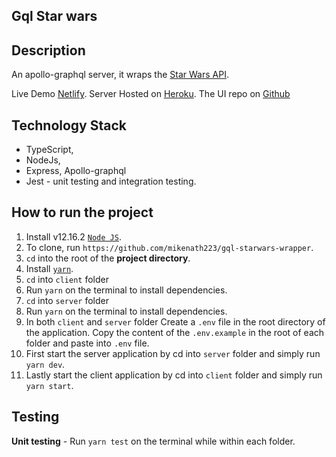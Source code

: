 ## Gql Star wars

## Description

An apollo-graphql server, it wraps the [Star Wars API](https://swapi.dev/).

Live Demo [Netlify]().
Server Hosted on [Heroku]().
The UI repo on [Github](https://github.com/mikenath223/gql-starwars-wrapper)
<br />

## Technology Stack

- TypeScript,
- NodeJs,
- Express, Apollo-graphql
- Jest - unit testing and integration testing.

## How to run the project

1. Install v12.16.2 [`Node JS`](https://nodejs.org/en/).
2. To clone, run `https://github.com/mikenath223/gql-starwars-wrapper`.
3. `cd` into the root of the **project directory**.
4. Install [`yarn`](https://docs.npmjs.com/).
5. `cd` into `client` folder
6. Run `yarn` on the terminal to install dependencies.
7. `cd` into `server` folder
8. Run `yarn` on the terminal to install dependencies.
9. In both `client` and `server` folder Create a `.env` file in the root directory of the application. Copy the content of the `.env.example` in the root of each folder and paste into `.env` file.
10. First start the server application by cd into `server` folder and simply run `yarn dev`.
11. Lastly start the client application by cd into `client` folder and simply run `yarn start`.

## Testing

**Unit testing** - Run `yarn test` on the terminal while within each folder.
